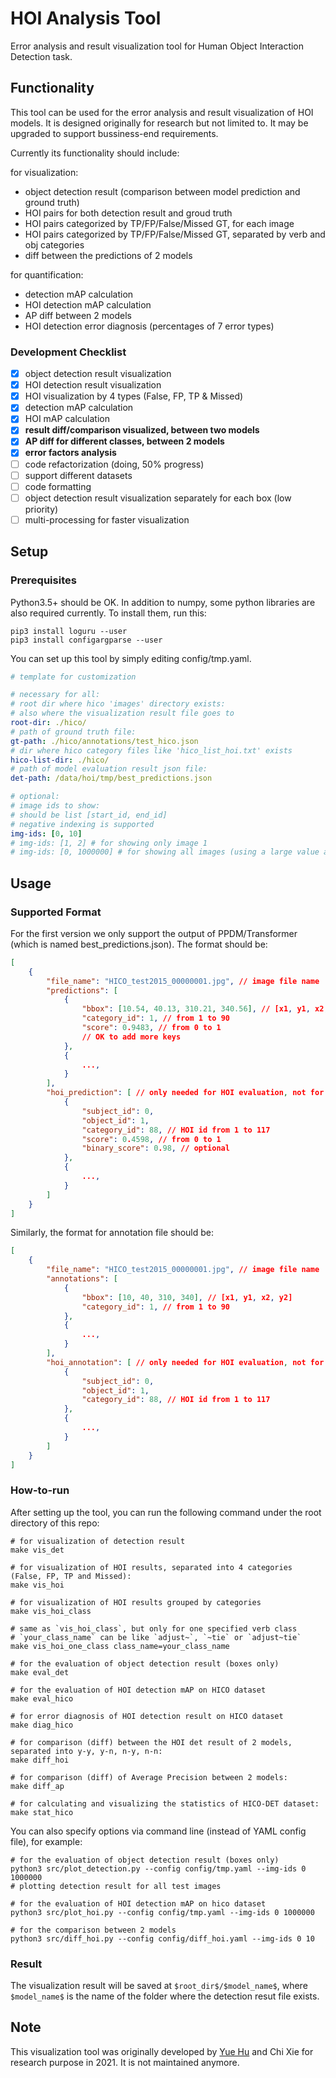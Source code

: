 # HOI Analysis Tool

Error analysis and result visualization tool for Human Object Interaction Detection task.

## Functionality

This tool can be used for the error analysis and result visualization of HOI models. It is designed originally for research but not limited to. It may be upgraded to support bussiness-end requirements. 

Currently its functionality should include:

for visualization:
- object detection result (comparison between model prediction and ground truth)
- HOI pairs for both detection result and groud truth
- HOI pairs categorized by TP/FP/False/Missed GT, for each image
- HOI pairs categorized by TP/FP/False/Missed GT, separated by verb and obj categories
- diff between the predictions of 2 models

for quantification:
- detection mAP calculation
- HOI detection mAP calculation
- AP diff between 2 models
- HOI detection error diagnosis (percentages of 7 error types)

### Development Checklist

- [x] object detection result visualization
- [x] HOI detection result visualization
- [x] HOI visualization by 4 types (False, FP, TP & Missed)
- [x] detection mAP calculation
- [x] HOI mAP calculation
- [x] **result diff/comparison visualized, between two models**
- [x] **AP diff for different classes, between 2 models**
- [x] **error factors analysis**
- [ ] code refactorization (doing, 50% progress)
- [ ] support different datasets
- [ ] code formatting
- [ ] object detection result visualization separately for each box (low priority)
- [ ] multi-processing for faster visualization

## Setup

### Prerequisites

Python3.5+ should be OK. In addition to numpy, some python libraries are also required currently. To install them, run this:
```
pip3 install loguru --user
pip3 install configargparse --user
```

You can set up this tool by simply editing config/tmp.yaml.
```yaml
# template for customization

# necessary for all:
# root dir where hico 'images' directory exists:
# also where the visualization result file goes to
root-dir: ./hico/
# path of ground truth file:
gt-path: ./hico/annotations/test_hico.json
# dir where hico category files like 'hico_list_hoi.txt' exists
hico-list-dir: ./hico/
# path of model evaluation result json file:
det-path: /data/hoi/tmp/best_predictions.json

# optional:
# image ids to show:
# should be list [start_id, end_id]
# negative indexing is supported
img-ids: [0, 10]
# img-ids: [1, 2] # for showing only image 1
# img-ids: [0, 1000000] # for showing all images (using a large value as end_id)

```

## Usage

### Supported Format

For the first version we only support the output of PPDM/Transformer (which is named best_predictions.json). The format should be:

```json
[
    {
        "file_name": "HICO_test2015_00000001.jpg", // image file name
        "predictions": [
            {
                "bbox": [10.54, 40.13, 310.21, 340.56], // [x1, y1, x2, y2]
                "category_id": 1, // from 1 to 90
                "score": 0.9483, // from 0 to 1
                // OK to add more keys
            },
            {
                ...,
            }
        ],
        "hoi_prediction": [ // only needed for HOI evaluation, not for detection evaluation
            {
                "subject_id": 0,
                "object_id": 1,
                "category_id": 88, // HOI id from 1 to 117
                "score": 0.4598, // from 0 to 1
                "binary_score": 0.98, // optional
            },
            {
                ...,
            }
        ]
    }
]

```

Similarly, the format for annotation file should be:

```json
[
    {
        "file_name": "HICO_test2015_00000001.jpg", // image file name
        "annotations": [
            {
                "bbox": [10, 40, 310, 340], // [x1, y1, x2, y2]
                "category_id": 1, // from 1 to 90
            },
            {
                ...,
            }
        ],
        "hoi_annotation": [ // only needed for HOI evaluation, not for detection evaluation
            {
                "subject_id": 0,
                "object_id": 1,
                "category_id": 88, // HOI id from 1 to 117
            },
            {
                ...,
            }
        ]
    }
]
```

### How-to-run

After setting up the tool, you can run the following command under the root directory of this repo:

```shell
# for visualization of detection result
make vis_det

# for visualization of HOI results, separated into 4 categories (False, FP, TP and Missed):
make vis_hoi

# for visualization of HOI results grouped by categories
make vis_hoi_class

# same as `vis_hoi_class`, but only for one specified verb class
# `your_class_name` can be like `adjust~`, `~tie` or `adjust~tie`
make vis_hoi_one_class class_name=your_class_name

# for the evaluation of object detection result (boxes only)
make eval_det

# for the evaluation of HOI detection mAP on HICO dataset
make eval_hico

# for error diagnosis of HOI detection result on HICO dataset
make diag_hico

# for comparison (diff) between the HOI det result of 2 models, separated into y-y, y-n, n-y, n-n:
make diff_hoi

# for comparison (diff) of Average Precision between 2 models:
make diff_ap

# for calculating and visualizing the statistics of HICO-DET dataset:
make stat_hico
```

You can also specify options via command line (instead of YAML config file), for example:

```shell
# for the evaluation of object detection result (boxes only)
python3 src/plot_detection.py --config config/tmp.yaml --img-ids 0 1000000
# plotting detection result for all test images

# for the evaluation of HOI detection mAP on hico dataset
python3 src/plot_hoi.py --config config/tmp.yaml --img-ids 0 1000000

# for the comparison between 2 models
python3 src/diff_hoi.py --config config/diff_hoi.yaml --img-ids 0 10

```

### Result

The visualization result will be saved at `$root_dir$/$model_name$`, where `$model_name$` is the name of the folder where the detection resut file exists.

## Note

This visualization tool was originally developed by [Yue Hu](https://scholar.google.com/citations?user=XBbwb78AAAAJ&hl=zh-CN) and Chi Xie for research purpose in 2021.
It is not maintained anymore.
